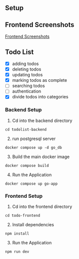## Setup

## Frontend Screenshots
[Frontend Screenshots](https://github.com/SudoSurya/todo-app-assignment/tree/master/todo-frontend#react--typescript--vite)

## Todo List

- [x] adding todos
- [x] deleting todos
- [x] updating todos
- [x] marking todos as complete
- [ ] searching todos
- [ ] authentication
- [x] divide todos into categories

### Backend Setup

1. Cd into the backend directory

```
cd todolist-backend
```

2. run postgresql server

```
docker compose up -d go_db
```

3. Build the main docker image

```
docker compose build
```

4. Run the Application

```
docker compose up go-app
```

### Frontend Setup

1. Cd into the frontend directory

```
cd todo-frontend
```

2. Install dependencies

```
npm install
```

3. Run the Application

```
npm run dev
```
